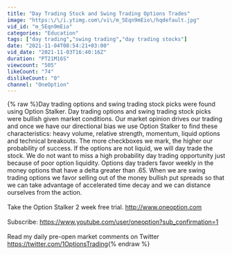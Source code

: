 ```yaml
---
title: "Day Trading Stock and Swing Trading Options Trades"
image: "https:\/\/i.ytimg.com\/vi\/m_5Eqn9mEio\/hqdefault.jpg"
vid_id: "m_5Eqn9mEio"
categories: "Education"
tags: ["day trading","swing trading","day trading stocks"]
date: "2021-11-04T08:54:21+03:00"
vid_date: "2021-11-03T16:40:16Z"
duration: "PT21M16S"
viewcount: "505"
likeCount: "74"
dislikeCount: "0"
channel: "OneOption"
---
```

{% raw %}Day trading options and swing trading stock picks were found using Option Stalker. Day trading options and swing trading stock picks were bullish given market conditions. Our market opinion drives our trading and once we have our directional bias we use Option Stalker to find these characteristics: heavy volume, relative strength, momentum, liquid options and technical breakouts. The more checkboxes we mark, the higher our probability of success. If the options are not liquid, we will day trade the stock. We do not want to miss a high probability day trading opportunity just because of poor option liquidity. Options day traders favor weekly in the money options that have a delta greater than .65. When we are swing trading options we favor selling out of the money bullish put spreads so that we can take advantage of accelerated time decay and we can distance ourselves from the action. <br /><br />Take the Option Stalker 2 week free trial. <a rel="nofollow" target="blank" href="http://www.oneoption.com">http://www.oneoption.com</a><br /><br />Subscribe: <a rel="nofollow" target="blank" href="https://www.youtube.com/user/oneoption?sub_confirmation=1">https://www.youtube.com/user/oneoption?sub_confirmation=1</a><br /><br />Read my daily pre-open market comments on Twitter <a rel="nofollow" target="blank" href="https://twitter.com/1OptionsTrading">https://twitter.com/1OptionsTrading</a>{% endraw %}
